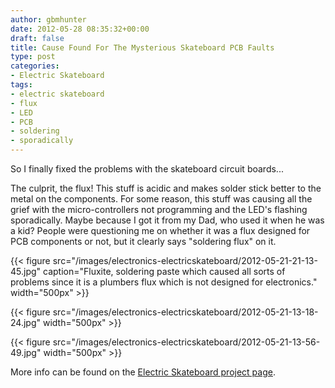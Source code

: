 ```yaml
---
author: gbmhunter
date: 2012-05-28 08:35:32+00:00
draft: false
title: Cause Found For The Mysterious Skateboard PCB Faults
type: post
categories:
- Electric Skateboard
tags:
- electric skateboard
- flux
- LED
- PCB
- soldering
- sporadically
---
```


So I finally fixed the problems with the skateboard circuit boards...

The culprit, the flux! This stuff is acidic and makes solder stick better to the metal on the components. For some reason, this stuff was causing all the grief with the micro-controllers not programming and the LED's flashing sporadically. Maybe because I got it from my Dad, who used it when he was a kid? People were questioning me on whether it was a flux designed for PCB components or not, but it clearly says "soldering flux" on it.

{{< figure src="/images/electronics-electricskateboard/2012-05-21-21-13-45.jpg" caption="Fluxite, soldering paste which caused all sorts of problems since it is a plumbers flux which is not designed for electronics."  width="500px" >}}

{{< figure src="/images/electronics-electricskateboard/2012-05-21-13-18-24.jpg"   width="500px" >}}

{{< figure src="/images/electronics-electricskateboard/2012-05-21-13-56-49.jpg"   width="500px" >}}

More info can be found on the [Electric Skateboard project page](/electronics/projects/electric-skateboard).
